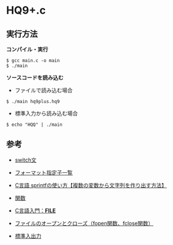 # HQ9+.c

## 実行方法

**コンパイル・実行**

```shell
$ gcc main.c -o main
$ ./main
```

**ソースコードを読み込む**

* ファイルで読み込む場合

```shell
$ ./main hq9plus.hq9
```

* 標準入力から読み込む場合

```shell
$ echo "HQQ" | ./main
```

## 参考

* [switch文](https://www.javadrive.jp/cstart/if/index6.html)

* [フォーマット指定子一覧](https://www.k-cube.co.jp/wakaba/server/format.html)
* [C言語 sprintfの使い方【複数の変数から文字列を作り出す方法】](https://monozukuri-c.com/langc-funclist-sprintf/)

* [関数](http://www.itsenka.com/contents/development/c/function.html)


* [C言語入門：__FILE__](https://www.geekpage.jp/programming/c/__file__.php)
* [ファイルのオープンとクローズ（fopen関数、fclose関数）](https://webkaru.net/clang/file-fopen-fclose/)
* [標準入出力](http://wisdom.sakura.ne.jp/programming/c/c44.html)